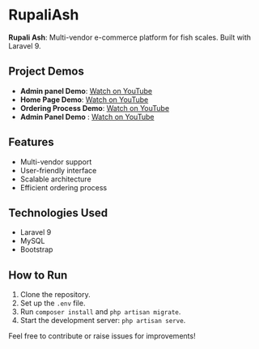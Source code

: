 # RupaliAsh

**Rupali Ash**: Multi-vendor e-commerce platform for fish scales. Built with Laravel 9.

## Project Demos
- **Admin panel Demo**: [Watch on YouTube](https://youtu.be/oChfjgZz3bw)
- **Home Page Demo**: [Watch on YouTube](https://youtu.be/Oh1qWYqmNog)
- **Ordering Process Demo**: [Watch on YouTube](https://youtu.be/CmJx3IXN9H8)
- **Admin Panel Demo** : [Watch on YouTube](https://youtu.be/CmJx3IXN9H8)

## Features
- Multi-vendor support
- User-friendly interface
- Scalable architecture
- Efficient ordering process

## Technologies Used
- Laravel 9
- MySQL
- Bootstrap

## How to Run
1. Clone the repository.
2. Set up the `.env` file.
3. Run `composer install` and `php artisan migrate`.
4. Start the development server: `php artisan serve`.

Feel free to contribute or raise issues for improvements!
